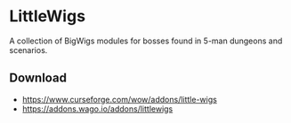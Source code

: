 # LittleWigs
A collection of BigWigs modules for bosses found in 5-man dungeons and scenarios.

## Download
* <https://www.curseforge.com/wow/addons/little-wigs>
* <https://addons.wago.io/addons/littlewigs>
